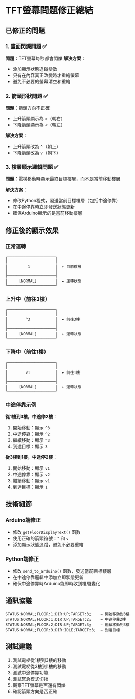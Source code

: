 # TFT螢幕問題修正總結

## 已修正的問題

### 1. 畫面閃爍問題 ✅
**問題**：TFT螢幕每秒都會閃爍
**解決方案**：
- 添加顯示狀態追蹤變數
- 只有在內容真正改變時才重繪螢幕
- 避免不必要的螢幕清空和重繪

### 2. 箭頭形狀問題 ✅
**問題**：箭頭方向不正確
- 上升箭頭顯示為 `>`（朝右）
- 下降箭頭顯示為 `<`（朝左）

**解決方案**：
- 上升箭頭改為 `^`（朝上）
- 下降箭頭改為 `v`（朝下）

### 3. 樓層顯示邏輯問題 ✅
**問題**：電梯移動時顯示最終目標樓層，而不是當前移動樓層

**解決方案**：
- 修改Python程式，發送當前目標樓層（包括中途停靠）
- 在中途停靠時立即發送狀態更新
- 確保Arduino顯示的是當前移動樓層

## 修正後的顯示效果

### 正常運轉
```
┌─────────────────────┐
│                     │
│         1           │  ← 目前樓層
│                     │
├─────────────────────┤
│     [NORMAL]        │  ← 運轉狀態
└─────────────────────┘
```

### 上升中（前往3樓）
```
┌─────────────────────┐
│                     │
│        ^3           │  ← 前往3樓
│                     │
├─────────────────────┤
│     [NORMAL]        │  ← 運轉狀態
└─────────────────────┘
```

### 下降中（前往1樓）
```
┌─────────────────────┐
│                     │
│        v1           │  ← 前往1樓
│                     │
├─────────────────────┤
│     [NORMAL]        │  ← 運轉狀態
└─────────────────────┘
```

### 中途停靠示例
**從1樓到3樓，中途停2樓**：
1. 開始移動：顯示 `^3`
2. 中途停靠：顯示 `^2`
3. 繼續移動：顯示 `^3`
4. 到達目標：顯示 `3`

**從3樓到1樓，中途停2樓**：
1. 開始移動：顯示 `v1`
2. 中途停靠：顯示 `v2`
3. 繼續移動：顯示 `v1`
4. 到達目標：顯示 `1`

## 技術細節

### Arduino端修正
- 修改 `getFloorDisplayText()` 函數
- 使用正確的箭頭符號：`^` 和 `v`
- 添加顯示狀態追蹤，避免不必要重繪

### Python端修正
- 修改 `send_to_arduino()` 函數，發送當前目標樓層
- 在中途停靠邏輯中添加立即狀態更新
- 確保中途停靠時Arduino能即時收到樓層變化

## 通訊協議
```
STATUS:NORMAL;FLOOR:1;DIR:UP;TARGET:3;    ← 開始移動到3樓
STATUS:NORMAL;FLOOR:1;DIR:UP;TARGET:2;    ← 中途停靠2樓
STATUS:NORMAL;FLOOR:2;DIR:UP;TARGET:3;    ← 繼續移動到3樓
STATUS:NORMAL;FLOOR:3;DIR:IDLE;TARGET:3;  ← 到達目標
```

## 測試建議
1. 測試電梯從1樓到3樓的移動
2. 測試電梯從3樓到1樓的移動
3. 測試中途停靠功能
4. 測試緊急模式切換
5. 觀察TFT螢幕是否還有閃爍
6. 確認箭頭方向是否正確 